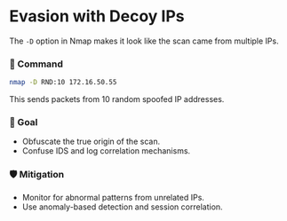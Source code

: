 # Evasion with Decoy IPs

The `-D` option in Nmap makes it look like the scan came from multiple IPs.

### 🔧 Command
```bash
nmap -D RND:10 172.16.50.55
```

This sends packets from 10 random spoofed IP addresses.

### 🎯 Goal

- Obfuscate the true origin of the scan.
- Confuse IDS and log correlation mechanisms.

### 🛡️ Mitigation

- Monitor for abnormal patterns from unrelated IPs.
- Use anomaly-based detection and session correlation.
